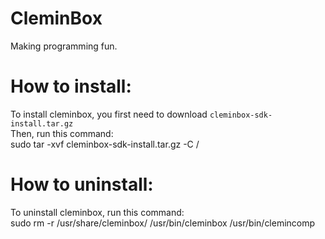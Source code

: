 # CleminBox
Making programming fun.
# How to install:
To install cleminbox, you first need to download `cleminbox-sdk-install.tar.gz`  
Then, run this command:  
sudo tar -xvf cleminbox-sdk-install.tar.gz -C /  
# How to uninstall:
To uninstall cleminbox, run this command:  
sudo rm -r /usr/share/cleminbox/ /usr/bin/cleminbox /usr/bin/clemincomp  
